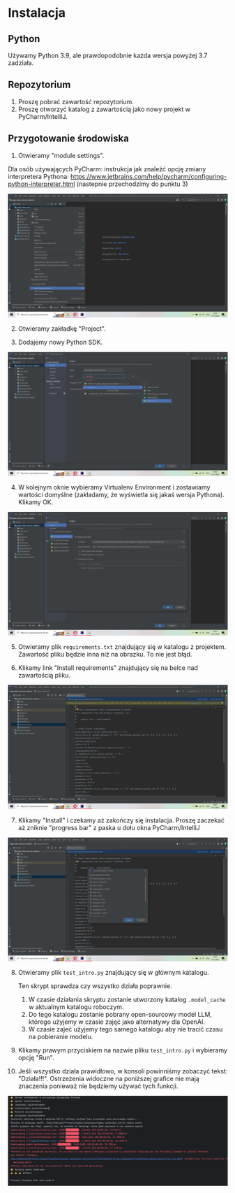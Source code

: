 # Instalacja

## Python

Używamy Python 3.9, ale prawdopodobnie każda wersja powyżej 3.7 zadziała.

## Repozytorium

1. Proszę pobrać zawartość repozytorium.
2. Proszę otworzyć katalog z zawartością jako nowy projekt w PyCharm/IntelliJ.

## Przygotowanie środowiska

1. Otwieramy "module settings". 

Dla osób używających PyCharm: instrukcja jak znaleźć opcję zmiany interpretera Pythona: https://www.jetbrains.com/help/pycharm/configuring-python-interpreter.html (nastepnie przechodzimy do punktu 3)

![Module settings](images/01_module_settings.png)

2. Otwieramy zakładkę "Project".

3. Dodajemy nowy Python SDK.

![Python SDK](images/02_add_sdk.png)

4. W kolejnym oknie wybieramy Virtualenv Environment i zostawiamy wartości domyślne (zakładamy, że wyświetla się jakaś wersja Pythona). Klikamy OK.

![Virtualenv](images/03_virtualenv.png)

5. Otwieramy plik `requirements.txt` znajdujący się w katalogu z projektem. Zawartość pliku będzie inna niż na obrazku. To nie jest błąd.

6. Klikamy link "Install requirements" znajdujący się na belce nad zawartością pliku.

![Virtualenv](images/04_requirements.png)

7. Klikamy "Install" i czekamy aż zakończy się instalacja. Proszę zaczekać aż zniknie "progress bar" z paska u dołu okna PyCharm/IntelliJ

![Install requirements](images/05_requirements_install.png)

8. Otwieramy plik `test_intro.py` znajdujący się w głównym katalogu.

    Ten skrypt sprawdza czy wszystko działa poprawnie.
    
    1. W czasie działania skryptu zostanie utworzony katalog `.model_cache` w aktualnym katalogu roboczym.
    2. Do tego katalogu zostanie pobrany open-sourcowy model LLM, którego użyjemy w czasie zajęć jako alternatywy dla OpenAI.
    3. W czasie zajeć użyjemy tego samego katalogu aby nie tracić czasu na pobieranie modelu.

9. Klikamy prawym przyciskiem na nazwie pliku `test_intro.py` i wybieramy opcję "Run".

10. Jeśli wszystko działa prawidłowo, w konsoli powinniśmy zobaczyć tekst: "Działa!!!". Ostrzeżenia widoczne na poniższej grafice nie mają znaczenia ponieważ nie będziemy używać tych funkcji.

![Done](images/06_done.png)

